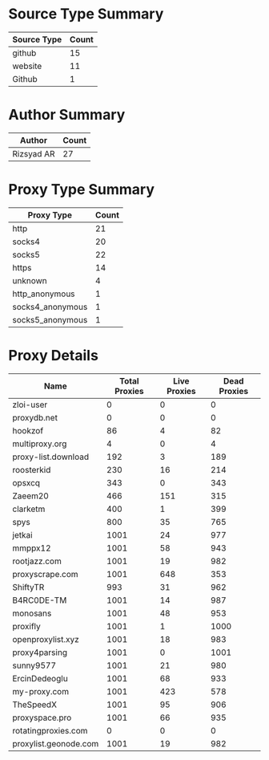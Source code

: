 # Source Type Summary

| Source Type | Count |
|-------------|-------|
| github | 15 |
| website | 11 |
| Github | 1 |


# Author Summary

| Author | Count |
|--------|-------|
| Rizsyad AR | 27 |


# Proxy Type Summary

| Proxy Type | Count |
|------------|-------|
| http | 21 |
| socks4 | 20 |
| socks5 | 22 |
| https | 14 |
| unknown | 4 |
| http_anonymous | 1 |
| socks4_anonymous | 1 |
| socks5_anonymous | 1 |


# Proxy Details

| Name | Total Proxies | Live Proxies | Dead Proxies |
|------|---------------|--------------|---------------|
| zloi-user | 0 | 0 | 0 |
| proxydb.net | 0 | 0 | 0 |
| hookzof | 86 | 4 | 82 |
| multiproxy.org | 4 | 0 | 4 |
| proxy-list.download | 192 | 3 | 189 |
| roosterkid | 230 | 16 | 214 |
| opsxcq | 343 | 0 | 343 |
| Zaeem20 | 466 | 151 | 315 |
| clarketm | 400 | 1 | 399 |
| spys | 800 | 35 | 765 |
| jetkai | 1001 | 24 | 977 |
| mmppx12 | 1001 | 58 | 943 |
| rootjazz.com | 1001 | 19 | 982 |
| proxyscrape.com | 1001 | 648 | 353 |
| ShiftyTR | 993 | 31 | 962 |
| B4RC0DE-TM | 1001 | 14 | 987 |
| monosans | 1001 | 48 | 953 |
| proxifly | 1001 | 1 | 1000 |
| openproxylist.xyz | 1001 | 18 | 983 |
| proxy4parsing | 1001 | 0 | 1001 |
| sunny9577 | 1001 | 21 | 980 |
| ErcinDedeoglu | 1001 | 68 | 933 |
| my-proxy.com | 1001 | 423 | 578 |
| TheSpeedX | 1001 | 95 | 906 |
| proxyspace.pro | 1001 | 66 | 935 |
| rotatingproxies.com | 0 | 0 | 0 |
| proxylist.geonode.com | 1001 | 19 | 982 |
